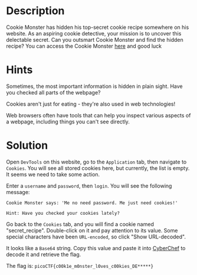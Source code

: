 # Description 

Cookie Monster has hidden his top-secret cookie recipe somewhere on his website. As an aspiring cookie detective, your mission is to uncover this delectable secret. Can you outsmart Cookie Monster and find the hidden recipe?
You can access the Cookie Monster [here](http://verbal-sleep.picoctf.net:50164/) and good luck

# Hints

Sometimes, the most important information is hidden in plain sight. Have you checked all parts of the webpage?

Cookies aren't just for eating - they're also used in web technologies!

Web browsers often have tools that can help you inspect various aspects of a webpage, including things you can't see directly.

# Solution 

Open `DevTools` on this website, go to the `Application` tab, then navigate to `Cookies`. You will see all stored cookies here, but currently, the list is empty. It seems we need to take some action.

Enter a `username` and `password`, then `login`. You will see the following message:
```
Cookie Monster says: 'Me no need password. Me just need cookies!'

Hint: Have you checked your cookies lately?
```
Go back to the `Cookies` tab, and you will find a cookie named "secret_recipe". Double-click on it and pay attention to its value. Some special characters have been `URL-encoded`, so click "Show URL-decoded".

It looks like a `Base64` string. Copy this value and paste it into [CyberChef](https://gchq.github.io/CyberChef) to decode it and retrieve the flag.


The flag is: `picoCTF{c00k1e_m0nster_l0ves_c00kies_DE*****}`